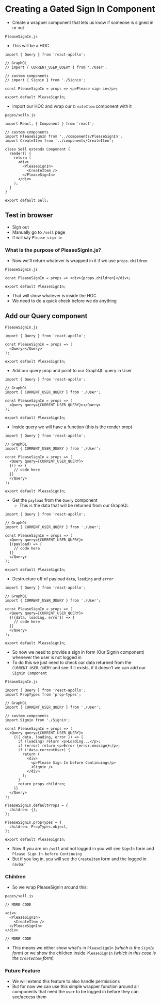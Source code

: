 # Creating a Gated Sign In Component
* Create a wrapper component that lets us know if someone is signed in or not

`PleaseSignIn.js`

* This will be a HOC

```
import { Query } from 'react-apollo';

// GraphQL
// import { CURRENT_USER_QUERY } from './User';

// custom components
// import { Signin } from './Signin';

const PleaseSignIn = props => <p>Please sign in</p>;

export default PleaseSignIn;
```

* Import our HOC and wrap our `CreateItem` component with it

`pages/sells.js`

```
import React, { Component } from 'react';

// custom components
import PleaseSignIn from '../components/PleaseSignIn';
import CreateItem from '../components/CreateItem';

class Sell extends Component {
  render() {
    return (
      <div>
        <PleaseSignIn>
          <CreateItem />
        </PleaseSignIn>
      </div>
    );
  }
}

export default Sell;
```

## Test in browser
* Sign out
* Manually go to `/sell` page
* It will say `Please sign in`

### What is the purpose of PleaseSignIn.js?
* Now we'll return whatever is wrapped in it if we use `props.children`

`PleaseSignIn.js`

```
const PleaseSignIn = props => <div>{props.children}</div>;

export default PleaseSignIn;
```

* That will show whatever is inside the HOC
* We need to do a quick check before we do anything

## Add our Query component
`PleaseSignIn.js`

```
import { Query } from 'react-apollo';

const PleaseSignIn = props => (
  <Query></Query>
);

export default PleaseSignIn;
```

* Add our query prop and point to our GraphQL query in User

```
import { Query } from 'react-apollo';

// GraphQL
import { CURRENT_USER_QUERY } from './User';

const PleaseSignIn = props => (
  <Query query={CURRENT_USER_QUERY}></Query>
);

export default PleaseSignIn;
```

* Inside query we will have a function (this is the render prop)

```
import { Query } from 'react-apollo';

// GraphQL
import { CURRENT_USER_QUERY } from './User';

const PleaseSignIn = props => (
  <Query query={CURRENT_USER_QUERY}>
  {() => {
    // code here
  }} 
  </Query>
);

export default PleaseSignIn;
```

* Get the `payload` from the `Query` component
    - This is the data that will be returned from our GraphQL

```
import { Query } from 'react-apollo';

// GraphQL
import { CURRENT_USER_QUERY } from './User';

const PleaseSignIn = props => (
  <Query query={CURRENT_USER_QUERY}>
  {(payload) => {
    // code here
  }} 
  </Query>
);

export default PleaseSignIn;
```

* Destructure off of payload `data`, `loading` and `error`

```
import { Query } from 'react-apollo';

// GraphQL
import { CURRENT_USER_QUERY } from './User';

const PleaseSignIn = props => (
  <Query query={CURRENT_USER_QUERY}>
  {({data, loading, error}) => {
    // code here
  }} 
  </Query>
);

export default PleaseSignIn;
```

* So now we need to provide a sign in form (Our Signin component) whenever the user is not logged in
* To do this we just need to check our data returned from the `CURRENT_USER_QUERY` and see if it exists, if it doesn't we can add our `Signin Component`

`PleaseSignIn.js`

```
import { Query } from 'react-apollo';
import PropTypes from 'prop-types';

// GraphQL
import { CURRENT_USER_QUERY } from './User';

// custom components
import Signin from './Signin';

const PleaseSignIn = props => (
  <Query query={CURRENT_USER_QUERY}>
    {({ data, loading, error }) => {
      if (loading) return <p>Loading...</p>;
      if (error) return <p>Error {error.message}</p>;
      if (!data.currentUser) {
        return (
          <div>
            <p>Please Sign In before Continuing</p>
            <Signin />
          </div>
        );
      }
      return props.children;
    }}
  </Query>
);

PleaseSignIn.defaultProps = {
  children: {},
};

PleaseSignIn.propTypes = {
  children: PropTypes.object,
};

export default PleaseSignIn;
```


* Now If you are on `/sell` and not logged in you will see `SignIn` form and `Please Sign In before Continuing`
* But if you log in, you will see the `CreateItem` form and the logged in `navbar`

### Children
* So we wrap PleaseSignIn around this:

`pages/sell.js`

```
// MORE CODE

<div>
  <PleaseSignIn>
    <CreateItem />
  </PleaseSignIn>
</div>

// MORE CODE
```

* This means we either show what's in `PleaseSignIn` (_which is the `SignIn` form_) or we show the children inside `PleaseSignIn` (_which in this case is the `CreateItem` form_)

### Future Feature
* We will extend this feature to also handle permissions
* But for now we can use this simple wrapper function around all components that need the `user` to be logged in before they can see/access them
